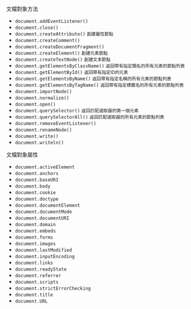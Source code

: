 文檔對象方法
- `document.addEventListener()`
- `document.close()`
- `document.createAttribute()` <small>創建屬性節點</small>
- `document.createComment()`
- `document.createDocumentFragment()`
- `document.createElement()` <small>創建元素節點</small>
- `document.createTextNode()` <small>創建文本節點</small>
- `document.getElementsByClassName()` <small>返回帶有指定類名的所有元素的節點列表</small>
- `document.getElementById()` <small>返回帶有指定ID的元素</small>
- `document.getElementsByName()` <small>返回帶有指定名稱的所有元素的節點列表</small>
- `document.getElementsByTagName()` <small>返回帶有指定標籤名的所有元素的節點列表</small> 
- `document.importNode()`
- `document.normalize()`
- `document.open()`
- `document.querySelector()` <small>返回匹配選取器的第一個元素</small>
- `document.querySelectorAll()` <small>返回匹配選取器的所有元素的節點列表</small>
- `document.removeEventListener()`
- `document.renameNode()`
- `document.write()`
- `document.writeln()`

文檔對象屬性
- `document.activeElement`
- `document.anchors`
- `document.baseURI`
- `document.body`
- `document.cookie`
- `document.doctype`
- `document.documentElement`
- `document.documentMode`
- `document.documentURI`
- `document.domain`
- `document.embeds`
- `document.forms`
- `document.images`
- `document.lastModified`
- `document.inputEncoding`
- `document.links`
- `document.readyState`
- `document.referrer`
- `document.scripts`
- `document.strictErrorChecking`
- `document.title`
- `document.URL`